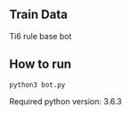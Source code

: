 ## Train Data
Ti6 rule base bot


## How to run

```commandline
python3 bot.py
```

Required python version: 3.6.3